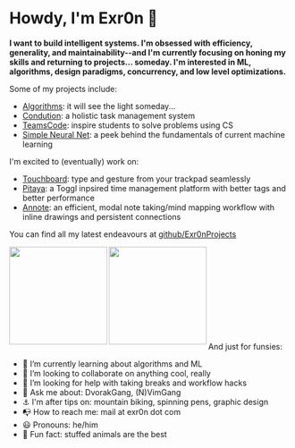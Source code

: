 # Howdy, I'm Exr0n  :wave:

**I want to build intelligent systems. I'm obsessed with efficiency, generality, and maintainability--and I'm currently focusing on honing my skills and returning to projects... someday. I'm interested in ML, algorithms, design paradigms, concurrency, and low level optimizations.**

Some of my projects include:
- [Algorithms](http://tinyurl.com/yd4m55e): it will see the light someday...
- [Condution](condution.com): a holistic task management system
- [TeamsCode](teamscode.com): inspire students to solve problems using CS
- [Simple Neural Net](exr0nprojects/neural_net_cpp): a peek behind the fundamentals of current machine learning

I'm excited to (eventually) work on:
- [Touchboard](exr0nprojects/touchboard): type and gesture from your trackpad seamlessly
- [Pitaya](exr0nprojects/pitaya): a Toggl inpsired time management platform with better tags and better performance
- [Annote](exr0nprojects/annote): an efficient, modal note taking/mind mapping workflow with inline drawings and persistent connections

You can find all my latest endeavours at [github/Exr0nProjects](https://github.com/exr0nprojects)


<a href="https://github.com/anuraghazra/github-readme-stats">
    <img align="left" height="175em" src="https://github-readme-stats.vercel.app/api?username=exr0n&show_icons=true&theme=dark&count_private=true" />
</a>
<a href="https://github.com/anuraghazra/github-readme-stats">
    <img align="left" height="175em" src="https://github-readme-stats.vercel.app/api/top-langs/?username=exr0n&theme=dark&layout=compact&count_private=true" />
</a>

<br><br><br><br><br><br><br><br><br><br>
And just for funsies:
- :seedling:  I’m currently learning about algorithms and ML
- :busts_in_silhouette:  I’m looking to collaborate on anything cool, really
- :thinking:  I’m looking for help with taking breaks and workflow hacks
- :speech_balloon:  Ask me about:  DvorakGang, (N)VimGang
- :anchor:  I'm after tips on: mountain biking, spinning pens, graphic design
- :mailbox_with_no_mail:  How to reach me: mail at exr0n dot com
- :smiley:  Pronouns: he/him
- :penguin:  Fun fact: stuffed animals are the best
